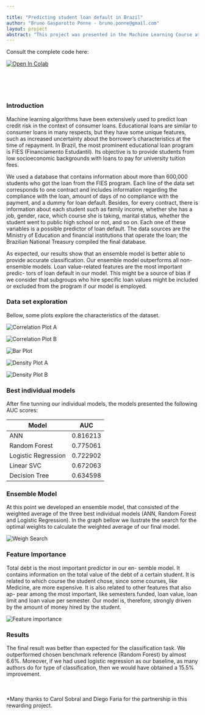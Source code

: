 ```yaml
---

title: "Predicting student loan default in Brazil"
author: "Bruno Gasparotto Ponne - bruno.ponne@gmail.com"
layout: project
abstract: "This project was presented in the Machine Learning Course at the Hertie School in 2021, tutored by Professor Slava Jankin and Hannah Bechara. It was developed in partnership with two other students*. Our goal was to employ machine learning algorithms to predict loan default probabilities in the context of a Brazilian student loan program called FIES. For the initial runs, we employed 5 methods: logistic regression, decision tree, random forest, linear support vector classification, and artificial neural networks - ANN. Random forest and ANN achieved the highest area under the curve (AUC) scores. Our final objective was to create an ensemble model with the best performing models. Moreover we studied the predictive power of the main features. We also  discussed the ethical, social, and economic implications of the results obtained."
---
```


Consult the complete code here:

<div id = "colab"><a href="https://colab.research.google.com/github/cbsobral/ml-fies/blob/main/Module00_LoadingData.ipynb"><img id = "colab" src="https://colab.research.google.com/assets/colab-badge.svg" alt="Open In Colab"/></a></div><br><br><br><br>

### Introduction

Machine learning algorithms have been extensively used to predict loan credit risk in the context of consumer loans. Educational loans are similar to consumer loans in many respects, but they have some unique features, such as increased uncertainty about the borrower’s characteristics at the time of repayment. In Brazil, the most prominent educational loan program is FIES (Financiamento Estudantil). Its objective is to provide students from low socioeconomic backgrounds with loans to pay for university tuition fees.

We used a database that contains information about more than 600,000 students who got the loan from the FIES program.  Each line of the data set corresponds to one contract and includes information regarding the compliance with the loan, amount of days of no compliance with the payment, and a dummy for loan default. Besides, for every contract, there is information about each student such as family income, whether she has a job, gender, race, which course she is taking, marital status, whether the student went to public high school or not, and so on. Each one of these variables is a possible predictor of loan default. The data sources are the Ministry of Education and financial institutions that operate the loan; the Brazilian National Treasury compiled the final database.


As expected, our results show that an ensemble model is better able to provide accurate classification. Our ensemble model outperforms all non-ensemble models. Loan value-related features are the most important predic- tors of loan default in our model. This might be a source of bias if we consider that subgroups who hire specific loan values might be included or excluded from the program if our model is employed.

### Data set exploration

Bellow, some plots explore the characteristics of the dataset.

![Correlation Plot A](/assets/output_32_0.png)

![Correlation Plot B](/assets/output_33_0.png)

![Bar Plot](/assets/output_41_1.png)

![Density Plot A](/assets/output_44_0.png)

![Density Plot B](/assets/output_46_1.png)

### Best individual models

After fine tunning our individual models, the models presented the following AUC scores:


<table>
  <thead>
    <tr>
      <th>Model</th>
      <th>AUC</th>
    </tr>
  </thead>
  <tbody>
    <tr>
      <td>ANN</td>
      <td>0.816213</td>
    </tr>
    <tr>
      <td>Random Forest</td>
      <td>0.775061</td>
    </tr>
    <tr>
      <td>Logistic Regression</td>
      <td>0.722902</td>
    </tr>
    <tr>
      <td>Linear SVC</td>
      <td>0.672063</td>
    </tr>
    <tr>
      <td>Decision Tree</td>
      <td>0.634598</td>
    </tr>
  </tbody>
</table>


### Ensemble Model

At this point we developed an ensemble model, that consisted of the weighted average of the three best individual models (ANN, Random Forest and Logistic Regression). In the graph bellow we ilustrate the search for the optimal weights to calculate the weighted average of our final model.

![Weigh Search](/assets/output_38_1.png)

### Feature Importance

Total debt is the most important predictor in our en- semble model. It contains information on the total value of the debt of a certain student. It is related to which course the student chose, since some courses, like Medicine, are more expensive. It is also related to other features that also ap- pear among the most important, like semesters funded, loan value, loan limit and loan value per semester. Our model is, therefore, strongly driven by the amount of money hired by the student.

![Feature importance](/assets/output_49_1.png)


### Results

The final result was better than expected for the classification task. We outperformed chosen benchmark reference (Random Forest) by almost 6.6%. Moreover, if we had used logistic regression as our baseline, as many authors do for type of classification, then we would have obtained a 15.5% improvement.<br><br><br>

*Many thanks to Carol Sobral and Diego Faria for the partnership in this rewarding project.
